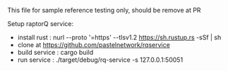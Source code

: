 This file for sample reference testing only, should be remove at PR

Setup raptorQ service:
- install rust : nurl --proto '=https' --tlsv1.2 https://sh.rustup.rs -sSf | sh
- clone at https://github.com/pastelnetwork/rqservice
- build service : cargo build
- run service : ./target/debug/rq-service  -s 127.0.0.1:50051

